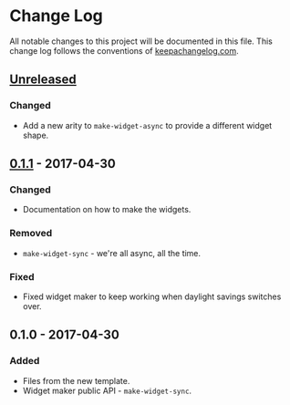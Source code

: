 # Change Log
All notable changes to this project will be documented in this file. This change log follows the conventions of [keepachangelog.com](http://keepachangelog.com/).

## [Unreleased]
### Changed
- Add a new arity to `make-widget-async` to provide a different widget shape.

## [0.1.1] - 2017-04-30
### Changed
- Documentation on how to make the widgets.

### Removed
- `make-widget-sync` - we're all async, all the time.

### Fixed
- Fixed widget maker to keep working when daylight savings switches over.

## 0.1.0 - 2017-04-30
### Added
- Files from the new template.
- Widget maker public API - `make-widget-sync`.

[Unreleased]: https://github.com/your-name/progfun/compare/0.1.1...HEAD
[0.1.1]: https://github.com/your-name/progfun/compare/0.1.0...0.1.1
